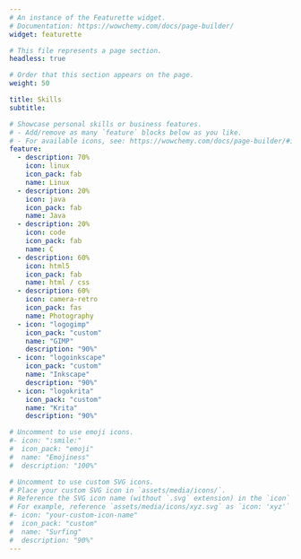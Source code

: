 ```yaml
---
# An instance of the Featurette widget.
# Documentation: https://wowchemy.com/docs/page-builder/
widget: featurette

# This file represents a page section.
headless: true

# Order that this section appears on the page.
weight: 50

title: Skills
subtitle:

# Showcase personal skills or business features.
# - Add/remove as many `feature` blocks below as you like.
# - For available icons, see: https://wowchemy.com/docs/page-builder/#icons
feature:
  - description: 70%
    icon: linux
    icon_pack: fab
    name: Linux
  - description: 20%
    icon: java
    icon_pack: fab
    name: Java
  - description: 20%
    icon: code
    icon_pack: fab
    name: C
  - description: 60%
    icon: html5
    icon_pack: fab
    name: html / css
  - description: 60%
    icon: camera-retro
    icon_pack: fas
    name: Photography
  - icon: "logogimp"
    icon_pack: "custom"
    name: "GIMP"
    description: "90%"
  - icon: "logoinkscape"
    icon_pack: "custom"
    name: "Inkscape"
    description: "90%"
  - icon: "logokrita"
    icon_pack: "custom"
    name: "Krita"
    description: "90%"

# Uncomment to use emoji icons.
#- icon: ":smile:"
#  icon_pack: "emoji"
#  name: "Emojiness"
#  description: "100%"

# Uncomment to use custom SVG icons.
# Place your custom SVG icon in `assets/media/icons/`.
# Reference the SVG icon name (without `.svg` extension) in the `icon` field.
# For example, reference `assets/media/icons/xyz.svg` as `icon: 'xyz'`
#- icon: "your-custom-icon-name"
#  icon_pack: "custom"
#  name: "Surfing"
#  description: "90%"
---
```


